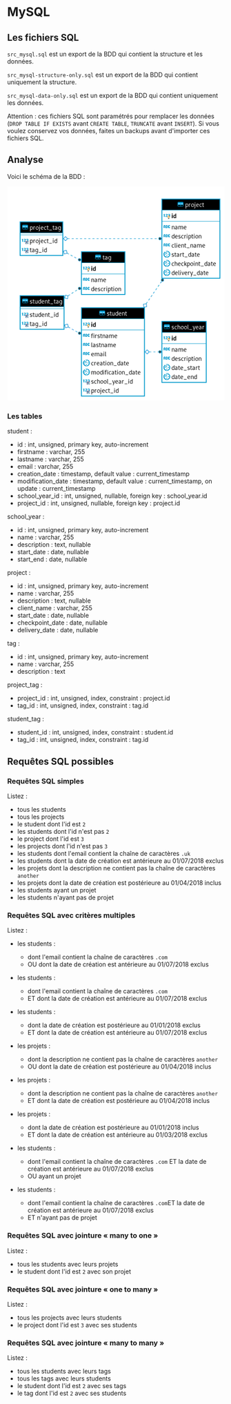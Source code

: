 # MySQL

## Les fichiers SQL

`src_mysql.sql` est un export de la BDD qui contient la structure et les données.

`src_mysql-structure-only.sql` est un export de la BDD qui contient uniquement la structure.

`src_mysql-data-only.sql` est un export de la BDD qui contient uniquement les données.

Attention : ces fichiers SQL sont paramétrés pour remplacer les données (`DROP TABLE IF EXISTS` avant `CREATE TABLE`, `TRUNCATE` avant `INSERT`).
Si vous voulez conservez vos données, faites un backups avant d'importer ces fichiers SQL.

## Analyse

Voici le schéma de la BDD :

![Schéma de la BDD](img/src_mysql-schema.png)

### Les tables

student :

- id : int, unsigned, primary key, auto-increment
- firstname : varchar, 255
- lastname : varchar, 255
- email : varchar, 255
- creation_date : timestamp, default value : current_timestamp
- modification_date : timestamp, default value : current_timestamp, on update : current_timestamp
- school_year_id : int, unsigned, nullable, foreign key : school_year.id
- project_id : int, unsigned, nullable, foreign key : project.id

school_year :

- id : int, unsigned, primary key, auto-increment
- name : varchar, 255
- description : text, nullable
- start_date : date, nullable
- start_end : date, nullable

project :

- id : int, unsigned, primary key, auto-increment
- name : varchar, 255
- description : text, nullable
- client_name : varchar, 255
- start_date : date, nullable
- checkpoint_date : date, nullable
- delivery_date : date, nullable

tag :

- id : int, unsigned, primary key, auto-increment
- name : varchar, 255
- description : text

project_tag :

- project_id : int, unsigned, index, constraint : project.id
- tag_id : int, unsigned, index, constraint : tag.id

student_tag :

- student_id : int, unsigned, index, constraint : student.id
- tag_id : int, unsigned, index, constraint : tag.id

## Requêtes SQL possibles

### Requêtes SQL simples

Listez :

- tous les students
- tous les projects
- le student dont l'id est `2`
- les students dont l'id n'est pas `2`
- le project dont l'id est `3`
- les projects dont l'id n'est pas `3`
- les students dont l'email contient la chaîne de caractères `.uk`
- les students dont la date de création est antérieure au 01/07/2018 exclus
- les projets dont la description ne contient pas la chaîne de caractères `another`
- les projets dont la date de création est postérieure au 01/04/2018 inclus
- les students ayant un projet
- les students n'ayant pas de projet

### Requêtes SQL avec critères multiples

Listez :

- les students :
  - dont l'email contient la chaîne de caractères `.com`
  - OU dont la date de création est antérieure au 01/07/2018 exclus

- les students :
  - dont l'email contient la chaîne de caractères `.com`
  - ET dont la date de création est antérieure au 01/07/2018 exclus

- les students :
  - dont la date de création est postérieure au 01/01/2018 exclus
  - ET dont la date de création est antérieure au 01/07/2018 exclus

- les projets :
  - dont la description ne contient pas la chaîne de caractères `another`
  - OU dont la date de création est postérieure au 01/04/2018 inclus

- les projets :
  - dont la description ne contient pas la chaîne de caractères `another`
  - ET dont la date de création est postérieure au 01/04/2018 inclus

- les projets :
  - dont la date de création est postérieure au 01/01/2018 inclus
  - ET dont la date de création est antérieure au 01/03/2018 exclus

- les students :
  - dont l'email contient la chaîne de caractères `.com` ET la date de création est antérieure au 01/07/2018 exclus
  - OU ayant un projet

- les students :
  - dont l'email contient la chaîne de caractères `.com`ET la date de création est antérieure au 01/07/2018 exclus
  - ET n'ayant pas de projet

### Requêtes SQL avec jointure « many to one »

Listez :

- tous les students avec leurs projets
- le student dont l'id est `2` avec son projet

### Requêtes SQL avec jointure « one to many »

Listez :

- tous les projects avec leurs students
- le project dont l'id est `3` avec ses students

### Requêtes SQL avec jointure « many to many »

Listez :

- tous les students avec leurs tags
- tous les tags avec leurs students
- le student dont l'id est `2` avec ses tags
- le tag dont l'id est `2` avec ses students

